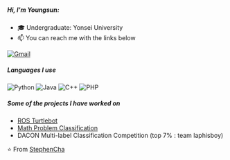 ##### Hi, I'm Youngsun:

- 🎓 Undergraduate: Yonsei University
- :mailbox: You can reach me with the links below

[![Gmail](https://img.shields.io/badge/-GMAIL-D14836?style=for-the-badge&logo=gmail&logoColor=white)](mailto:wann_other99@yonsei.ac.kr)

##### Languages I use

![Python](https://img.shields.io/badge/Python-3776AB?style=for-the-badge&logo=python&logoColor=white)
![Java](https://img.shields.io/badge/Java-ED8B00?style=for-the-badge&logo=java&logoColor=white)
![C++](https://img.shields.io/badge/C%2B%2B-00599C?style=for-the-badge&logo=c%2B%2B&logoColor=white)
![PHP](https://img.shields.io/badge/PHP-777BB4?style=for-the-badge&logo=php&logoColor=white)

##### Some of the projects I have worked on

* [ROS Turtlebot](https://github.com/laphisboy/RL_fall)
* [Math Problem Classification](https://github.com/laphisboy/NLP_MathProblem)
* DACON Multi-label Classification Competition (top 7% : team laphisboy) 

⭐️ From [StephenCha](https://github.com/StephenCha)
